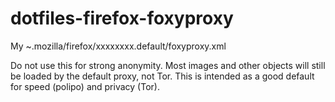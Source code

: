 dotfiles-firefox-foxyproxy
==========================

My ~.mozilla/firefox/xxxxxxxx.default/foxyproxy.xml

Do not use this for strong anonymity.  Most images and other objects will still
be loaded by the default proxy, not Tor.  This is intended as a good default for
speed (polipo) and privacy (Tor).
